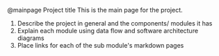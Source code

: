 @mainpage Project title
This is the main page for the project. 
  
1. Describe the project in general and the components/ modules it has
2. Explain each module using data flow and software architecture diagrams
3. Place links for each of the sub module's markdown pages